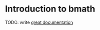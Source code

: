 # Introduction to bmath

TODO: write [great documentation](http://jacobian.org/writing/what-to-write/)
